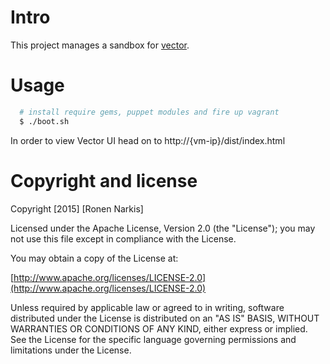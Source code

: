 # Intro 
This project manages a sandbox for [vector](https://github.com/Netflix/vector).

# Usage
```bash
  # install require gems, puppet modules and fire up vagrant
  $ ./boot.sh
```

In order to view Vector UI head on to http://{vm-ip}/dist/index.html

# Copyright and license

Copyright [2015] [Ronen Narkis]

Licensed under the Apache License, Version 2.0 (the "License");
you may not use this file except in compliance with the License.

You may obtain a copy of the License at:

  [http://www.apache.org/licenses/LICENSE-2.0](http://www.apache.org/licenses/LICENSE-2.0)

Unless required by applicable law or agreed to in writing, software
distributed under the License is distributed on an "AS IS" BASIS,
WITHOUT WARRANTIES OR CONDITIONS OF ANY KIND, either express or implied.
See the License for the specific language governing permissions and
limitations under the License.

